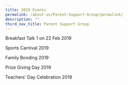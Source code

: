 ```yaml
---
title: 2019 Events
permalink: /about-us/Parent-Support-Group/permalink/
description: ""
third_nav_title: Parent Support Group
---
```

Breakfast Talk 1 on 22 Feb 2019  
  
Sports Carnival 2019  
  
Family Bonding 2019  
  
Prize Giving Day 2019  
  
Teachers' Day Celebration 2019